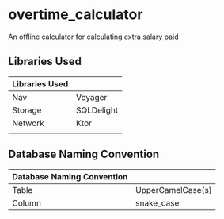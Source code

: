 # overtime_calculator
An offline calculator for calculating extra salary paid

## Libraries Used
|Libraries Used||
|:-------|:--------|
|Nav    |Voyager   |
|Storage|SQLDelight|
|Network|Ktor      |
|||

## Database Naming Convention

|Database Naming Convention||
|:-----------|:-------------|
|Table    |UpperCamelCase(s)|
|Column    |snake_case      |
